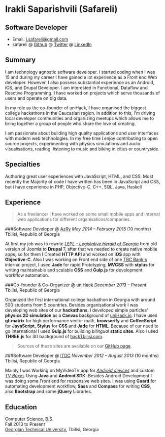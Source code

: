 Irakli Saparishvili (Safareli)
=============

Software Developer
-----------------------

- Email: <i.safareli@gmail.com>
- safareli @ [Github](http://github.com/safareli) @ [Twitter](http://twitter.com/safareli) @ [LinkedIn](http://linkedin.com/in/safareli)

## Summary

I am technology agnostic software developer. I started coding when I was 15 and during my career I have gained a lot experience as a Front end Web developer. However, I also possess substantial experience as an Android, iOS, and Drupal Developer. I am interested in Functional, Dataflow and Reactive Programming. I have worked on projects which serve thousands of users and operate on big data.

In my role as the co-founder of uniHack, I have organised the biggest college hackathons in the Caucasian region. In addition to this, I'm driving local developer communities and organizing meetups which allows me to bring together a group of people who share the love of creating.

I am passionate about building high quality applications and user interfaces with modern web technologies. In my free time I enjoy contributing to open source projects, experimenting with physics simulations and audio visualisations, reading, listening to music and biking in cities or countryside.


## Specialties

Authoring great user experiences with JavaScript, HTML, and CSS. Most recently the Majority of code I have written has been in JavaScript and CSS, but i have experience in PHP, Objective-C, C++, SQL, Java, Haskell

## Experience

> As a freelancer I have worked on some small mobile apps and internal web applications for different organisations/companies.


###Software Developer @ [AzRy](http://azry.com/)
*May 2014 – February 2015* (10 months) Tbilisi, Republic of Georgia

At first my job was to rewrite [*LEPL - Legislative Herald of Georgia*](https://matsne.gov.ge) from old version of Joomla to **Drupal** 7, after that we needed to create native mobile apps, so for them I Created **HTTP API** and worked on **iOS** app with **Objective-C**. Also I was working on Front end side of one [TBC Bank's](http://tbcbank.ge) internal project, I used **Jade** for rapid Prototyping, **MVCSS** with **stylus** for writing maintainable and scalable **CSS** and **Gulp.js** for development workflow automation.

###Co-founder & Co-Organizer @ [uniHack](http://unihack.io)
*December 2013 – Present* Tbilisi, Republic of Georgia

Organized the first international college hackathon in Georgia with around 500 students from 5 countries. Besides organisational work I was developing web sites of our **hackathons**. I developed simple particles' **physics 2D simulation** as a **Canvas** background of [uniHack.io](http://unihack.io). I have used **gl-matrix** for high performance vector math,  **browserify** and **CoffeeScript** for **JavaScript**, **Stylus** for **CSS** and **Jade** for **HTML**. Because of our need to go international I used  **Gulp.js** for building *bilingual* **static sites**. Also I used **THREE.js** for 3D background of [hackTbilisi.com](http://hacktbilisi.com/).
> Sources of these sites are available on our [GitHub page](http://github.com/uniHackge).


###Software Developer @ [ITDC](http://itdc.ge/)
*November 2012 – August 2013* (10 months) Tbilisi, Republic of Georgia

Mainly I was Working on MyVideoTV app for [*Android devices*](https://play.google.com/store/apps/details?id=ge.myvideo.hlsstremreader) and custom [*TV Boxes*](http://www.myvideo.ge/tvbox) Using **Java** and **Android SDK**. Besides Android Development I was doing some Front end for responsive web sites. I was using **Guard** for automating development workflow, **Sass** and **Compass** for writing **CSS**, also **Bootstrap** and some **jQuery** Libraries.


## Education

Computer Science, B.S.  
Fall 2013 to Present  
[Georgian Technical University](http://gtu.edu.ge/Eng/), Tbilisi, Georgia
